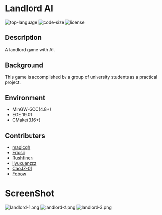# Landlord AI
![top-language](https://img.shields.io/github/languages/top/magicgh/landlord-ai) 
![code-size](https://img.shields.io/github/languages/code-size/magicgh/landlord-ai)
![license](https://img.shields.io/github/license/magicgh/landlord-ai)
## Description
A landlord game with AI.
## Background
This game is accomplished by a group of university students as a practical project.
## Environment
* MinGW-GCC(4.8+)
* EGE 19.01
* CMake(3.16+)
## Contributers
*  [magicgh](https://github.com/magicgh)
*  [Ericsii](https://github.com/Ericsii)
*  [Rushfinen](https://github.com/Rushfinen)
*  [liyuxuanzzz](https://github.com/liyuxuanzzz)
*  [CaoJZ-01](https://github.com/CaoJZ-01)
*  [Fobow](https://github.com/Fobow)
# ScreenShot
![landlord-1.png](https://i.loli.net/2020/07/17/lXndgZ2iKGupzT3.png)
![landlord-2.png](https://i.loli.net/2020/07/17/dxFHWYv1SMReoh2.png)
![landlord-3.png](https://i.loli.net/2020/07/17/8ConIAJG3DFuHEB.png)
